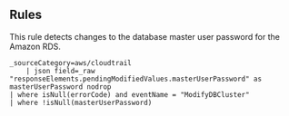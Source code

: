 ## Rules

This rule detects changes to the database master user password for the Amazon RDS.

```text
_sourceCategory=aws/cloudtrail
    | json field=_raw "responseElements.pendingModifiedValues.masterUserPassword" as masterUserPassword nodrop
| where isNull(errorCode) and eventName = "ModifyDBCluster"
| where !isNull(masterUserPassword)
```